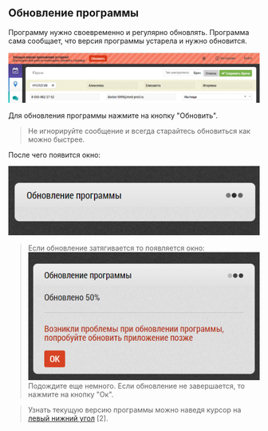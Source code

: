 ## Обновление программы

Программу нужно своевременно и регулярно обновлять.
Программа сама сообщает, что версия программы устарела и нужно обновится.

![](../images/common-update.png)

Для обновления программы нажмите на кнопку "Обновить".

> Не игнорируйте сообщение и всегда старайтесь обновиться как можно быстрее.

После чего появится окно: 

![](../images/common-update-progress.png)


> Если обновление затягивается то появляется окно: 
> ![](../images/common-update-long.png)
> Подождите еще немного. Если обновление не завершается, то нажмите на кнопку "Ок".

> Узнать текущую версию программы можно наведя курсор на [левый нижний угол](common-interface.md) [2].
